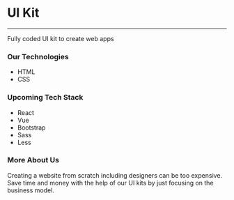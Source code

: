 # UI Kit
---
Fully coded UI kit to create web apps

### Our Technologies
- HTML
- CSS

### Upcoming Tech Stack
- React
- Vue
- Bootstrap
- Sass
- Less

### More About Us
Creating a website from scratch including designers can be too expensive.
Save time and money with the help of our UI kits by just focusing on the business model.
 